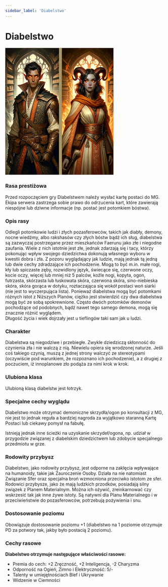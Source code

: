 ```yaml
---
sidebar_label: 'Diabelstwo'
---
```



# Diabelstwo

![diabelstwo](../../static/img/wiki/wiki-rasy/diabelstwo.png)

### Rasa prestiżowa
Przed rozpoczęciem gry Diabelstwem należy wysłać kartę postaci do MG. Ekipa serwera zastrzega sobie prawo do odrzucenia kart, które zawierają niespójne lub dziwne informacje (np. postać jest potomkiem bóstwa).

### Opis rasy
Odlegli potomkowie ludzi i złych pozasferowców, takich jak diabły, demony, nocne wiedźmy, albo rakshasów czy złych bóstw bądź ich sług, diabelstwa są zazwyczaj postrzegane przez mieszkańców Faerunu jako złe i niegodne zaufania. Wiele z nich istotnie jest złe, jednak zdarzają się i tacy, którzy pokonując wpływ swojego dziedzictwa dokonują własnego wyboru w kwestii dobra i zła. Z pozoru wyglądający jak ludzie, mają jednak tą jedną lub dwie cechy zdradzające ich pochodzenie. Mogą to być m.in. małe rogi, kły lub spiczaste zęby, rozwidlony język, świecące się, czerwone oczy, kocie oczy, więcej lub mniej niż 5 palców, koźle nogi, kopyta, ogon, futrzasta, skórzasta lub łuskowata skóra, czerwona skóra, sino-niebieska skóra, skóra gorąca w dotyku, roztaczająca się wokół postaci woń siarki (nie jest to wyczerpująca lista). Ponieważ diabelstwa mogą być potomkami różnych istot z Niższych Planów, ciężko jest stwierdzić czy dwa diabelstwa mogą być ze sobą spokrewnione. Często dwóch potomków demonów pochodzące od podobnych, bądź nawet tego samego demona, mogą się znacznie różnić wyglądem. \
Długość życia i wiek dojrzały jest u tieflingów taki sam jak u ludzi.

### Charakter
Diabelstwa są niegodziwe i przebiegłe. Zwykle dziedziczą skłonność do czynienia zła i nie walczą z nią. Niewielu opiera się wrodzonej naturze. Jeśli coś takiego czynią, muszą z jednej strony walczyć ze stereotypami (oczywiście pod warunkiem, że rozpoznano ich pochodzenie), a z drugiej z poczuciem, iż innoplanowe zło podąża za nimi krok w krok.

### Ulubiona klasa
Ulubioną klasą diabelstw jest łotrzyk.

### Specjalne cechy wyglądu
Diabelstwo może otrzymać demoniczne skrzydła/ogon po konsultacji z MG, nie jest to jednak reguła a bardziej nagroda za wyjątkowo staranną Kartę Postaci lub ciekawy pomysł na fabułę.

Istnieją jednak inne ścieżki na uzyskanie skrzydeł/ogona, np. udział w przygodzie związanej z diabelskim dziedzictwem lub zdobycie specjalnego przedmiotu w grze.

### Rodowity przybysz
Diabelstwo, jako rodowity przybysz, jest odporne na zaklęcia wpływające na humanoidy, takie jak Zauroczenie Osoby. Działa na nie natomiast Związanie Sfer oraz specjalna broń wzmocniona przeciwko istotom ze sfer. \
Rodowici przybysze, jako że mają ludzkich przodków, posiadają silny związek z Planem Materialnym. Można ich ożywić, zreinkarnować czy wskrzesić tak jak inne żywe istoty. Są natywni dla Planu Materialnego i w przeciwieństwie do pozasferowców, potrzebują pożywienia i snu.

### Dostosowanie poziomu
Obowiązuje dostosowanie poziomu +1 (diabelstwo na 1 poziomie otrzymuje PD za potwory tak, jakby było postacią 2 poziomu).

### Cechy rasowe
**Diabelstwo otrzymuje następujące właściwości rasowe:**

- Premia do cech: +2 Zręczność, +2 Inteligencja, -2 Charyzma
- Odporność na Ogień, Zimno i Elektryczność: 5/-
- Talenty w umiejętnościach Blef i Ukrywanie
- Widzenie w Ciemności
